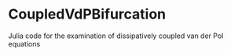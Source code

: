 # CoupledVdPBifurcation
Julia code for the examination of dissipatively coupled van der Pol equations
